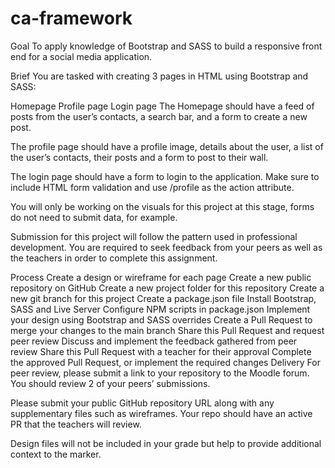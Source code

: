 # ca-framework

Goal
To apply knowledge of Bootstrap and SASS to build a responsive front end for a social media application.

Brief
You are tasked with creating 3 pages in HTML using Bootstrap and SASS:

Homepage
Profile page
Login page
The Homepage should have a feed of posts from the user’s contacts, a search bar, and a form to create a new post.

The profile page should have a profile image, details about the user, a list of the user’s contacts, their posts and a form to post to their wall.

The login page should have a form to login to the application. Make sure to include HTML form validation and use /profile as the action attribute.

You will only be working on the visuals for this project at this stage, forms do not need to submit data, for example.

Submission for this project will follow the pattern used in professional development. You are required to seek feedback from your peers as well as the teachers in order to complete this assignment.

Process
Create a design or wireframe for each page
Create a new public repository on GitHub
Create a new project folder for this repository
Create a new git branch for this project
Create a package.json file
Install Bootstrap, SASS and Live Server
Configure NPM scripts in package.json
Implement your design using Bootstrap and SASS overrides
Create a Pull Request to merge your changes to the main branch
Share this Pull Request and request peer review
Discuss and implement the feedback gathered from peer review
Share this Pull Request with a teacher for their approval
Complete the approved Pull Request, or implement the required changes
Delivery
For peer review, please submit a link to your repository to the Moodle forum. You should review 2 of your peers’ submissions.

Please submit your public GitHub repository URL along with any supplementary files such as wireframes. Your repo should have an active PR that the teachers will review.

Design files will not be included in your grade but help to provide additional context to the marker.
